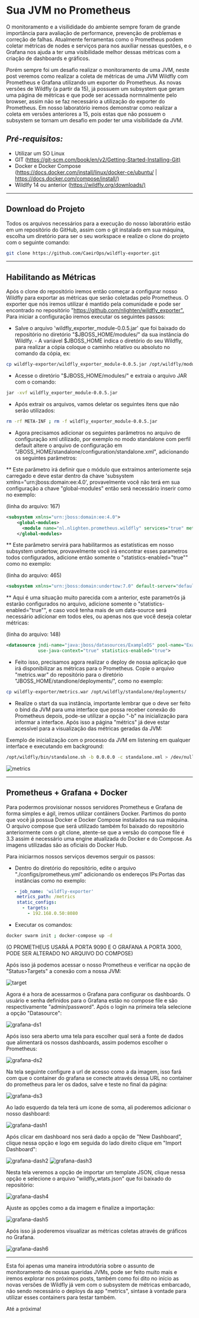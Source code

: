 # Sua JVM no Prometheus

O monitoramento e a visilididade do ambiente sempre foram de grande importância para avaliação de performance, prevenção de problemas e correção de falhas. Atualmente ferramentas como o Prometheus podem coletar métricas de nodes e serviços para nos auxiliar nessas questões, e o Grafana nos ajuda a ter uma visibilidade melhor dessas métricas com  a criação de dashboards e gráficos.

Porém sempre foi um desafio realizar o monitoramento de uma JVM, neste post veremos como realizar a coleta de métricas de uma JVM Wildfly com Prometheus e Grafana utilizando um exporter do Prometheus.
As novas versões de Wildfly (a partir da 15), já possuem um subsystem que geram uma página de métricas e que pode ser acessada normnalmente pelo browser, assim não se faz necessário a utilização do exporter do Prometheus. Em nosso laboratório iremos demonstrar como realizar a coleta em versões anteriores a 15, pois estas que não possuem o subsystem se tornam um desafio em poder ter uma visibilidade da JVM.

## *Pré-requisitos:*

* Utilizar um SO Linux
* GIT (<https://git-scm.com/book/en/v2/Getting-Started-Installing-Git)>
* Docker e Docker Compose (<https://docs.docker.com/install/linux/docker-ce/ubuntu/> | <https://docs.docker.com/compose/install/)>
* Wildlfy 14 ou anterior (<https://wildfly.org/downloads/)>

---

## Download do Projeto

Todos os arquivos necessários para a execução do nosso laboratório estão em um repositório do GitHub, assim com o git instalado em sua máquina, escolha um diretório para ser o seu workspace e realize o clone do projeto com o seguinte comando:

```bash
git clone https://github.com/CaeirOps/wildfly-exporter.git
```

---

## Habilitando as Métricas

Após o clone do repositório iremos então começar a configurar nosso Wildfly para exportar as métricas que serão coletadas pelo Prometheus. O exporter que nós iremos utilizar é mantido pela comunidade e pode ser encontrado no repositório "<https://github.com/nlighten/wildfly_exporter".> Para iniciar a configuração iremos executar os seguintes passos:

* Salve o arquivo 'wildfly_exporter_module-0.0.5.jar' que foi baixado do repositório no diretório "$JBOSS_HOME/modules/" da sua instância do Wildlfy. - A variável $JBOSS_HOME indica o diretório do seu Wildfly, para realizar a cópia coloque o caminho relativo ou absoluto no comando da cópia, ex:

```bash
cp wildfly-exporter/wildfly_exporter_module-0.0.5.jar /opt/wildfly/modules/
````

* Acesse o diretório "$JBOSS_HOME/modules/" e extraia o arquivo JAR com o comando:

```bash
jar -xvf wildfly_exporter_module-0.0.5.jar
```

* Após extrair os arquivos, vamos deletar os seguintes itens que não serão utilizados:

```bash
rm -rf META-INF ; rm -f wildfly_exporter_module-0.0.5.jar
```

* Agora precisamos adicionar os seguintes parâmetros no arquivo de configuração xml utilizado, por exemplo no modo standalone com perfil default altere o arquivo de configuração em "JBOSS_HOME/standalone/configuration/standalone.xml", adicionando os seguintes parâmetros:

** Este parâmetro irá definir que o módulo que extraímos anteriomente seja carregado e deve estar dentro da chave 'subsystem xmlns="urn:jboss:domain:ee:4.0', provavelmente você não terá em sua configuração a chave "global-modules" então será necessário inserir como no exemplo:

(linha do arquivo: 167)

```xml
<subsystem xmlns="urn:jboss:domain:ee:4.0">
    <global-modules>
      <module name="nl.nlighten.prometheus.wildfly" services="true" meta-inf="true"/>
    </global-modules>
```

** Este parâmetro servirá para habilitarmos as estatísticas em nosso subsystem undertow, provavelmente você irá encontrar esses parametros todos configurados, adicione então somente o "statistics-enabled="true"" como no exemplo:

(linha do arquivo: 465)

```xml
<subsystem xmlns="urn:jboss:domain:undertow:7.0" default-server="default-server" default-virtual-host="default-host" default-servlet-container="default" default-security-domain="other" statistics-enabled="true">
````

** Aqui é uma situação muito parecida com a anterior, este parametrôs já estarão configurados no arquivo, adicione somente
o "statistics-enabled="true"", e caso você tenha mais de um data-source será necessário adicionar em todos eles, ou apenas nos que você deseja coletar métricas:

(linha do arquivo: 148)

```xml
<datasource jndi-name="java:jboss/datasources/ExampleDS" pool-name="ExampleDS" enabled="true"
            use-java-context="true" statistics-enabled="true">
````

* Feito isso, precisamos agora realizar o deploy de nossa aplicação que irá disponibilizar as métricas para o Prometheus. Copie o arquivo "metrics.war" do repositório para o diretório "JBOSS_HOME/standlone/deployments/", como no exemplo:

```bash
cp wildfly-exporter/metrics.war /opt/wildfly/standalone/deployments/
```

* Realize o start da sua instância, importante lembrar que o deve ser feito o bind da JVM para uma interface que possa receber conexão do Prometheus depois, pode-se utilizar a opção "-b" na inicialização para informar a interface. Após isso a página "métrics" já deve estar acessível para a visualização das métricas geradas da JVM:

Exemplo de inicialização com o processo da JVM em listening em qualquer interface e executando em background:

```bash
/opt/wildfly/bin/standalone.sh -b 0.0.0.0 -c standalone.xml > /dev/null 2>&1 &
```

![metrics](./images/metrics.png)

---

## Prometheus + Grafana + Docker

Para podermos provisionar nossos servidores Prometheus e Grafana de forma simples e ágil, iremos utilizar contâiners Docker. Partimos do ponto que você já possua Docker e Docker Compose instalados na sua máquina. O arquivo compose que será utilizado também foi baixado do repositório anteriormente com o git clone, atente-se que a versão do compose file é 3.3 assim é necessário uma engine atualizada do Docker e do Compose. As imagens utilizadas são as oficiais do Docker Hub.

Para iniciarmos nossos serviços devemos serguir os passos:

* Dentro do diretório do repositório, edite o arquivo "./configs/prometheus.yml" adicionando os endereços IPs:Portas das instâncias como no exemplo:

```yml
   - job_name: 'wildfly-exporter'
    metrics_path: /metrics
    static_configs:
      - targets:
        - 192.168.0.50:8080
```

* Executar os comandos:

```bash
docker swarm init ; docker-compose up -d
```

(O PROMETHEUS USARÁ A PORTA 9090 E O GRAFANA A PORTA 3000, PODE SER ALTERADO NO ARQUIVO DO COMPOSE)

Após isso já podemos acessar o nosso Prometheus e verificar na opção de "Status>Targets" a conexão com a nossa JVM:

![target](./images/prometheus.png)

Agora é a hora de acessarmos o Grafana para configurar os dashboards. O usuário e senha definidos para o Grafana estão no compose file e são respectivamente "admin/password". Após o login na primeira tela selecione a opção "Datasource":

![grafana-ds1](./images/grafana-1.png)

Após isso sera aberto uma tela para escolher qual será a fonte de dados que alimentará os nossos dashboards, assim podemos escolher o Prometheus:

![grafana-ds2](./images/grafana-2.png)

Na tela seguinte configure a url de acesso como a da imagem, isso fará com que o container do grafana se conecte através dessa URL no container do prometheus para ler os dados, salve e teste no final da página:

![grafana-ds3](./images/grafana-3.png)

Ao lado esquerdo da tela terá um ícone de soma, ali poderemos adicionar o nosso dashboard:

![grafana-dash1](./images/grafana-4.png)

Após clicar em dashboard nos será dado a opção de "New Dashboard", clique nessa opção e logo em seguida do lado direito clique em "Import Dashboard":

![grafana-dash2](./images/grafana-5.png) ![grafana-dash3](./images/grafana-6.png)

Nesta tela veremos a opção de importar um template JSON, clique nessa opção e selecione o arquivo "wildfly_wtats.json" que foi baixado do repositório:

![grafana-dash4](./images/grafana-7.png)

Ajuste as opções como a da imagem e finalize a importação:

![grafana-dash5](./images/grafana-8.png)

Após isso já poderemos visualizar as métricas coletas através de gráficos no Grafana.

![grafana-dash6](./images/grafana-9.png)

---

Esta foi apenas uma maneira introdutória sobre o assunto de monitoramento de nossas queridas JVMs, pode ser feito muito mais e iremos explorar nos próximos posts, também como foi dito no início as novas versões de Wildfly já vem com o subsystem de métricas embarcado, não sendo necessário o deploys da app "metrics", sintase à vontade para utilizar esses containers para testar também.

Até a próxima!
